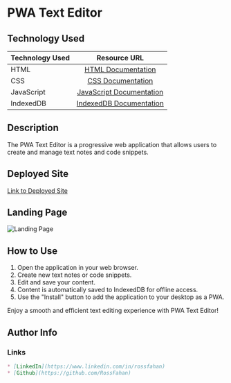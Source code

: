 # PWA Text Editor

## Technology Used 

| Technology Used         | Resource URL           | 
| ------------- |:-------------:| 
| HTML    | [HTML Documentation](https://developer.mozilla.org/en-US/docs/Web/HTML) | 
| CSS     | [CSS Documentation](https://developer.mozilla.org/en-US/docs/Web/CSS)      |   
| JavaScript | [JavaScript Documentation](https://developer.mozilla.org/en-US/docs/Web/JavaScript)     |    
| IndexedDB  | [IndexedDB Documentation](https://developer.mozilla.org/en-US/docs/Web/API/IndexedDB_API) |

## Description 

The PWA Text Editor is a progressive web application that allows users to create and manage text notes and code snippets.

## Deployed Site

[Link to Deployed Site](https://)

## Landing Page

![Landing Page](./assets/landing-page.png)

## How to Use

1. Open the application in your web browser.
2. Create new text notes or code snippets.
3. Edit and save your content.
4. Content is automatically saved to IndexedDB for offline access.
5. Use the "Install" button to add the application to your desktop as a PWA.

Enjoy a smooth and efficient text editing experience with PWA Text Editor!

## Author Info
### Links

```md
* [LinkedIn](https://www.linkedin.com/in/rossfahan)
* [Github](https://github.com/RossFahan)
